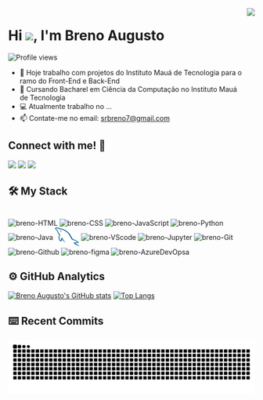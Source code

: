 <img align="right" height="400em" src="https://raw.githubusercontent.com/gist/BrenoAugustoOG/91d4871151e3b81ed6a8a2aef307a464/raw/48dcb5793f2ebdac9a0b7a9e76e670d1c1c23c80/githubcard.svg"/>
<h1 align="left">Hi <img src="https://raw.githubusercontent.com/kaueMarques/kaueMarques/master/hi.gif" height="30px">, I'm Breno Augusto</h1>
<p align="left"> <img src="https://komarev.com/ghpvc/?username=BrenoAugustoOG&color=blue" alt="Profile views" /> </p>

- 🔭 Hoje trabalho com projetos do Instituto Mauá de Tecnologia para o ramo do Front-End e Back-End
- 🌱 Cursando Bacharel em Ciência da Computação no Instituto Mauá de Tecnologia
- 💻 Atualmente trabalho no ...
- 📫 Contate-me no email: srbreno7@gmail.com

<h2>Connect with me! 🤝</h2>
<div>
  <a href="https://www.instagram.com/_brenoaugustoo/" target="_blank"><img src="https://img.shields.io/badge/-Instagram-%23E4405F?style=for-the-badge&logo=instagram&logoColor=white" target="_blank"></a>
  <a href="https://www.linkedin.com/in/brenoaugustoog/" target="_blank"><img src="https://img.shields.io/badge/-LinkedIn-%230077B5?style=for-the-badge&logo=linkedin&logoColor=white" target="_blank"></a>
  <a href = "mailto:srbreno7@gmail.com"><img src="https://img.shields.io/badge/-Gmail-%23333?style=for-the-badge&logo=gmail&logoColor=white" target="_blank"></a>
</div>

<h2>🛠 My Stack</h2> 

<div style="display: inline_block"><br>
<img align="center" alt="breno-HTML"   height="40" width="50" src="https://cdn.jsdelivr.net/gh/devicons/devicon@latest/icons/html5/html5-plain-wordmark.svg" />
<img align="center" alt="breno-CSS"    height="40" width="50" src="https://cdn.jsdelivr.net/gh/devicons/devicon@latest/icons/css3/css3-plain-wordmark.svg" />
<img align="center" alt="breno-JavaScript" height="40" width="50" src="https://cdn.jsdelivr.net/gh/devicons/devicon@latest/icons/javascript/javascript-original.svg" />
<img align="center" alt="breno-Python" height="40" width="50" src="https://cdn.jsdelivr.net/gh/devicons/devicon@latest/icons/python/python-original.svg" />
<img align="center" alt="breno-Java"   height="50" width="60" src="https://cdn.jsdelivr.net/gh/devicons/devicon@latest/icons/java/java-original.svg" />
<img align="center" alt="breno-MySQL"  height="40" width="50" src="https://raw.githubusercontent.com/devicons/devicon/master/icons/mysql/mysql-original.svg">
<img align="center" alt="breno-VScode" height="40" width="50" src="https://cdn.jsdelivr.net/gh/devicons/devicon@latest/icons/vscode/vscode-original-wordmark.svg" />
<img align="center" alt="breno-Jupyter" height="40" width="50" src="https://cdn.jsdelivr.net/gh/devicons/devicon@latest/icons/jupyter/jupyter-original-wordmark.svg" />
<img align="center" alt="breno-Git"    height="40" width="50" src="https://cdn.jsdelivr.net/gh/devicons/devicon@latest/icons/git/git-plain-wordmark.svg" /> 
<img align="center" alt="breno-Github" height="40" width="50" src="https://cdn.jsdelivr.net/gh/devicons/devicon@latest/icons/githubcodespaces/githubcodespaces-original.svg" />
<img align="center" alt="breno-figma"  height="60" width="40" src="https://cdn.jsdelivr.net/gh/devicons/devicon@latest/icons/figma/figma-original.svg" />
<img align="center" alt="breno-AzureDevOpsa"height="40" width="50" src="https://cdn.jsdelivr.net/gh/devicons/devicon@latest/icons/azuredevops/azuredevops-original.svg" />

<h2>⚙️ GitHub Analytics</h2>

[![Breno Augusto's GitHub stats](https://github-readme-stats.vercel.app/api?username=BrenoAugustoOG&show_icons=true&theme=github_dark&include_all_commits=true&count_private=true)](https://github.com/BrenoAugustoOG/github-readme-stats)
[![Top Langs](https://github-readme-stats.vercel.app/api/top-langs/?username=BrenoAugustoOG&hide_progress=true&theme=github_dark)](https://github.com/BrenoAugustoOG/github-readme-stats)

<h2>⌨️ Recent Commits</h2>
<picture>
    <source media="(prefers-color-scheme: dark)" srcset="https://raw.githubusercontent.com/brenoaugustoog/brenoaugustoog/output/github-contribution-grid-snake-dark.svg">
    <source media ="(prefers-color-scheme: light)" srcset="https://raw.githubusercontent.com/brenoaugustoog/brenoaugustoog/output/github-contribution-grid-snake.svg">
    <img alt="github contribution grid snake animation" src="https://raw.githubusercontent.com/brenoaugustoog/brenoaugustoog/output/github-contribution-grid-snake.svg">
</picture>
